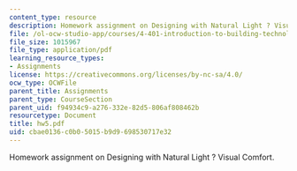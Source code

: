 ```yaml
---
content_type: resource
description: Homework assignment on Designing with Natural Light ? Visual Comfort.
file: /ol-ocw-studio-app/courses/4-401-introduction-to-building-technology-spring-2006/cbae0136c0b05015b9d9698530717e32_hw5.pdf
file_size: 1015967
file_type: application/pdf
learning_resource_types:
- Assignments
license: https://creativecommons.org/licenses/by-nc-sa/4.0/
ocw_type: OCWFile
parent_title: Assignments
parent_type: CourseSection
parent_uid: f94934c9-a276-332e-82d5-806af808462b
resourcetype: Document
title: hw5.pdf
uid: cbae0136-c0b0-5015-b9d9-698530717e32
---
```

Homework assignment on Designing with Natural Light ? Visual Comfort.